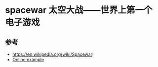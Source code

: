 # spacewar 太空大战——世界上第一个电子游戏

## 参考
- https://en.wikipedia.org/wiki/Spacewar!
- [Online example](https://www.masswerk.at/spacewar/)